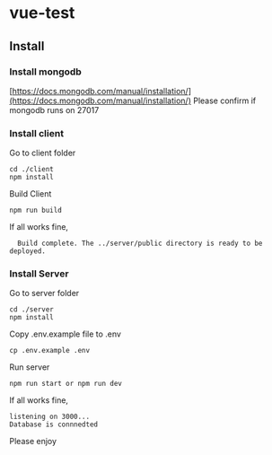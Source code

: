 # vue-test
## Install
### Install mongodb
[https://docs.mongodb.com/manual/installation/](https://docs.mongodb.com/manual/installation/)
Please confirm if mongodb runs on 27017

### Install client
Go to client folder 
```
cd ./client 
npm install
```
Build Client
```
npm run build
```
If all works fine,
```
  Build complete. The ../server/public directory is ready to be deployed.
```

### Install Server
Go to server folder 
```
cd ./server 
npm install
```
Copy .env.example file to .env
```
cp .env.example .env
```
Run server
```
npm run start or npm run dev
```
If all works fine,
```
listening on 3000...
Database is connnedted
```
Please enjoy